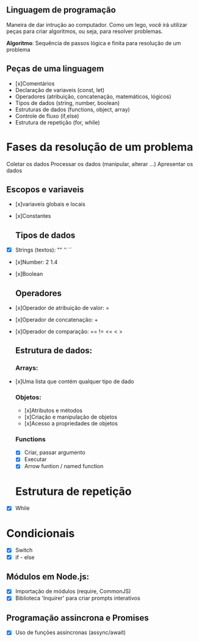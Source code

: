  ## Linguagem de programação

 Maneira de dar intrução ao computador.
 Como um lego, você irá utilizar peças para criar algoritmos, ou seja, para resolver problemas.

  **Algoritmo**: Sequência de passos lógica e finita para resolução de um problema

  ## Peças de uma linguagem

  - [x]Comentários
  - Declaração de variaveis (const, let)
  - Operadores (atribuição, concatenação, matemáticos, lógicos)
  - Tipos de dados (string, number, boolean)
  - Estruturas de dados (functions, object, array)
  - Controle de fluxo (if,else)
  - Estrutura de repetição (for, while)

  # Fases da resolução de um problema

  Coletar os dados
  Processar os dados (manipular, alterar ...)
  Apresentar os dados

  ## Escopos e variaveis

- [x]variaveis globais e locais
- [x]Constantes

  ## Tipos de dados
- [x] Strings (textos): "" '' ´´
- [x]Number: 2 1.4
- [x]Boolean

  ## Operadores

- [x]Operador de atribuição de valor: =
- [x]Operador de concatenação: +
- [x]Operador de comparação: == != <= < >

  ## Estrutura de dados:

  ### Arrays:

- [x]Uma lista que contém qualquer tipo de dado

  ### Objetos:

  - [x]Atributos e métodos
  - [x]Criação e manipulação de objetos
  - [x]Acesso a propriedades de objetos

  ### Functions

  - [x] Criar, passar argumento
  - [x] Executar
  - [x] Arrow funtion / named function

  # Estrutura de repetição

- [x] While

# Condicionais

- [x] Switch
- [x] if - else

## Módulos em Node.js:

- [x] Importação de módulos (require, CommonJS)
- [x] Biblioteca 'Inquirer' para criar prompts interativos

## Programação assincrona e Promises

- [x] Uso de funções assíncronas (assync/await)

  